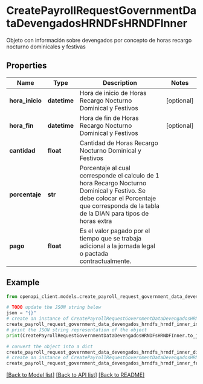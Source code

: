 # CreatePayrollRequestGovernmentDataDevengadosHRNDFsHRNDFInner

Objeto con información sobre devengados por concepto de horas recargo nocturno dominicales y festivas

## Properties

Name | Type | Description | Notes
------------ | ------------- | ------------- | -------------
**hora_inicio** | **datetime** | Hora de inicio de Horas Recargo Nocturno Dominical y Festivos | [optional] 
**hora_fin** | **datetime** | Hora de fin de Horas Recargo Nocturno Dominical y Festivos | [optional] 
**cantidad** | **float** | Cantidad de Horas Recargo Nocturno Dominical y Festivos | 
**porcentaje** | **str** | Porcentaje al cual corresponde el calculo de 1 hora Recargo Nocturno Dominical y Festivo. Se debe colocar el Porcentaje que corresponda de la tabla de la DIAN para tipos de horas extra | 
**pago** | **float** | Es el valor pagado por el tiempo que se trabaja adicional a la jornada legal o pactada contractualmente. | 

## Example

```python
from openapi_client.models.create_payroll_request_government_data_devengados_hrndfs_hrndf_inner import CreatePayrollRequestGovernmentDataDevengadosHRNDFsHRNDFInner

# TODO update the JSON string below
json = "{}"
# create an instance of CreatePayrollRequestGovernmentDataDevengadosHRNDFsHRNDFInner from a JSON string
create_payroll_request_government_data_devengados_hrndfs_hrndf_inner_instance = CreatePayrollRequestGovernmentDataDevengadosHRNDFsHRNDFInner.from_json(json)
# print the JSON string representation of the object
print(CreatePayrollRequestGovernmentDataDevengadosHRNDFsHRNDFInner.to_json())

# convert the object into a dict
create_payroll_request_government_data_devengados_hrndfs_hrndf_inner_dict = create_payroll_request_government_data_devengados_hrndfs_hrndf_inner_instance.to_dict()
# create an instance of CreatePayrollRequestGovernmentDataDevengadosHRNDFsHRNDFInner from a dict
create_payroll_request_government_data_devengados_hrndfs_hrndf_inner_from_dict = CreatePayrollRequestGovernmentDataDevengadosHRNDFsHRNDFInner.from_dict(create_payroll_request_government_data_devengados_hrndfs_hrndf_inner_dict)
```
[[Back to Model list]](../README.md#documentation-for-models) [[Back to API list]](../README.md#documentation-for-api-endpoints) [[Back to README]](../README.md)


